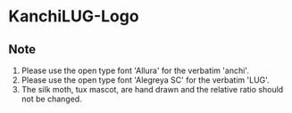 # KanchiLUG-Logo

## Note
1) Please use the open type font 'Allura' for the verbatim 'anchi'. 
2) Please use the open type font 'Alegreya SC' for the verbatim 'LUG'.
3) The silk moth, tux mascot, are hand drawn and the relative ratio should not be changed.
